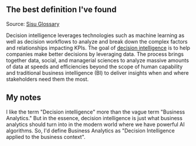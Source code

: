 ## The best definition I've found
Source: [Sisu Glossary](https://sisudata.com/glossary/what-is-decision-intelligence)

Decision intelligence leverages technologies such as machine learning as well as decision workflows to analyze and break down the complex factors and relationships impacting KPIs. The goal of [decision intelligence](https://sisudata.com/blog/unveiling-vision-decision-intelligence) is to help companies make better decisions by leveraging data. The process brings together data, social, and managerial sciences to analyze massive amounts of data at speeds and efficiencies beyond the scope of human capability and traditional business intelligence (BI) to deliver insights when and where stakeholders need them the most.

## My notes
I like the term "Decision intelligence" more than the vague term "Business Analytics." But in the essence, decision intelligence is just what business analytics should turn into in the modern world where we have powerful AI algorithms. So, I'd define Business Analytics as "Decision Intelligence applied to the business context".